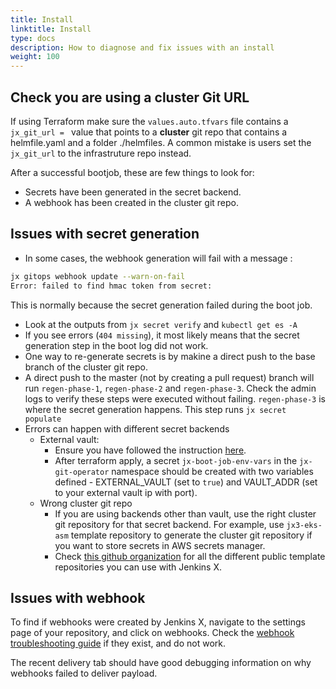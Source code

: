 ```yaml
---
title: Install
linktitle: Install
type: docs
description: How to diagnose and fix issues with an install
weight: 100
---
```


## Check you are using a cluster Git URL

If using Terraform make sure the `values.auto.tfvars` file contains a `jx_git_url = ` value that points to a **cluster** git repo that contains a helmfile.yaml and a folder ./helmfiles. A common mistake is users set the `jx_git_url` to the infrastruture repo instead.

After a successful bootjob, these are few things to look for:

- Secrets have been generated in the secret backend.
- A webhook has been created in the cluster git repo.

## Issues with secret generation

- In some cases, the webhook generation will fail with a message :

```bash
jx gitops webhook update --warn-on-fail
Error: failed to find hmac token from secret:
```

This is normally because the secret generation failed during the boot job.

- Look at the outputs from `jx secret verify` and `kubectl get es -A`
- If you see errors (`404 missing`), it most likely means that the secret generation step in the boot log did not work.
- One way to re-generate secrets is by makine a direct push to the base branch of the cluster git repo.
- A direct push to the master (not by creating a pull request) branch will run `regen-phase-1`, `regen-phase-2` and `regen-phase-3`.
  Check the admin logs to verify these steps were executed without failing.
  `regen-phase-3` is where the secret generation happens.
  This step runs `jx secret populate`
- Errors can happen with different secret backends
  - External vault:
    - Ensure you have followed the instruction [here](https://github.com/jenkins-x/terraform-aws-eks-jx#secrets-management).
    - After terraform apply, a secret `jx-boot-job-env-vars` in the `jx-git-operator` namespace should be created with two variables defined - EXTERNAL_VAULT (set to `true`) and VAULT_ADDR (set to your external vault ip with port).
  - Wrong cluster git repo
    - If you are using backends other than vault, use the right cluster git repository for that secret backend.
      For example, use `jx3-eks-asm` template repository to generate the cluster git repository if you want to store secrets in AWS secrets manager.
    - Check [this github organization](https://github.com/jx3-gitops-repositories) for all the different public template repositories you can use with Jenkins X.

## Issues with webhook

To find if webhooks were created by Jenkins X, navigate to the settings page of your repository, and click on webhooks.
Check the [webhook troubleshooting guide](/v3/admin/troubleshooting/webhooks/) if they exist, and do not work.

The recent delivery tab should have good debugging information on why webhooks failed to deliver payload.
